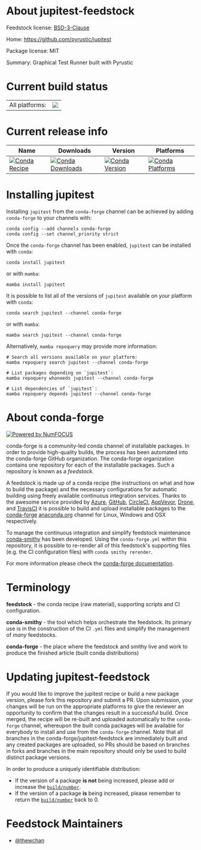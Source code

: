 About jupitest-feedstock
========================

Feedstock license: [BSD-3-Clause](https://github.com/conda-forge/jupitest-feedstock/blob/main/LICENSE.txt)

Home: https://github.com/pyrustic/jupitest

Package license: MIT

Summary: Graphical Test Runner built with Pyrustic

Current build status
====================


<table><tr><td>All platforms:</td>
    <td>
      <a href="https://dev.azure.com/conda-forge/feedstock-builds/_build/latest?definitionId=21236&branchName=main">
        <img src="https://dev.azure.com/conda-forge/feedstock-builds/_apis/build/status/jupitest-feedstock?branchName=main">
      </a>
    </td>
  </tr>
</table>

Current release info
====================

| Name | Downloads | Version | Platforms |
| --- | --- | --- | --- |
| [![Conda Recipe](https://img.shields.io/badge/recipe-jupitest-green.svg)](https://anaconda.org/conda-forge/jupitest) | [![Conda Downloads](https://img.shields.io/conda/dn/conda-forge/jupitest.svg)](https://anaconda.org/conda-forge/jupitest) | [![Conda Version](https://img.shields.io/conda/vn/conda-forge/jupitest.svg)](https://anaconda.org/conda-forge/jupitest) | [![Conda Platforms](https://img.shields.io/conda/pn/conda-forge/jupitest.svg)](https://anaconda.org/conda-forge/jupitest) |

Installing jupitest
===================

Installing `jupitest` from the `conda-forge` channel can be achieved by adding `conda-forge` to your channels with:

```
conda config --add channels conda-forge
conda config --set channel_priority strict
```

Once the `conda-forge` channel has been enabled, `jupitest` can be installed with `conda`:

```
conda install jupitest
```

or with `mamba`:

```
mamba install jupitest
```

It is possible to list all of the versions of `jupitest` available on your platform with `conda`:

```
conda search jupitest --channel conda-forge
```

or with `mamba`:

```
mamba search jupitest --channel conda-forge
```

Alternatively, `mamba repoquery` may provide more information:

```
# Search all versions available on your platform:
mamba repoquery search jupitest --channel conda-forge

# List packages depending on `jupitest`:
mamba repoquery whoneeds jupitest --channel conda-forge

# List dependencies of `jupitest`:
mamba repoquery depends jupitest --channel conda-forge
```


About conda-forge
=================

[![Powered by
NumFOCUS](https://img.shields.io/badge/powered%20by-NumFOCUS-orange.svg?style=flat&colorA=E1523D&colorB=007D8A)](https://numfocus.org)

conda-forge is a community-led conda channel of installable packages.
In order to provide high-quality builds, the process has been automated into the
conda-forge GitHub organization. The conda-forge organization contains one repository
for each of the installable packages. Such a repository is known as a *feedstock*.

A feedstock is made up of a conda recipe (the instructions on what and how to build
the package) and the necessary configurations for automatic building using freely
available continuous integration services. Thanks to the awesome service provided by
[Azure](https://azure.microsoft.com/en-us/services/devops/), [GitHub](https://github.com/),
[CircleCI](https://circleci.com/), [AppVeyor](https://www.appveyor.com/),
[Drone](https://cloud.drone.io/welcome), and [TravisCI](https://travis-ci.com/)
it is possible to build and upload installable packages to the
[conda-forge](https://anaconda.org/conda-forge) [anaconda.org](https://anaconda.org/)
channel for Linux, Windows and OSX respectively.

To manage the continuous integration and simplify feedstock maintenance
[conda-smithy](https://github.com/conda-forge/conda-smithy) has been developed.
Using the ``conda-forge.yml`` within this repository, it is possible to re-render all of
this feedstock's supporting files (e.g. the CI configuration files) with ``conda smithy rerender``.

For more information please check the [conda-forge documentation](https://conda-forge.org/docs/).

Terminology
===========

**feedstock** - the conda recipe (raw material), supporting scripts and CI configuration.

**conda-smithy** - the tool which helps orchestrate the feedstock.
                   Its primary use is in the construction of the CI ``.yml`` files
                   and simplify the management of *many* feedstocks.

**conda-forge** - the place where the feedstock and smithy live and work to
                  produce the finished article (built conda distributions)


Updating jupitest-feedstock
===========================

If you would like to improve the jupitest recipe or build a new
package version, please fork this repository and submit a PR. Upon submission,
your changes will be run on the appropriate platforms to give the reviewer an
opportunity to confirm that the changes result in a successful build. Once
merged, the recipe will be re-built and uploaded automatically to the
`conda-forge` channel, whereupon the built conda packages will be available for
everybody to install and use from the `conda-forge` channel.
Note that all branches in the conda-forge/jupitest-feedstock are
immediately built and any created packages are uploaded, so PRs should be based
on branches in forks and branches in the main repository should only be used to
build distinct package versions.

In order to produce a uniquely identifiable distribution:
 * If the version of a package **is not** being increased, please add or increase
   the [``build/number``](https://docs.conda.io/projects/conda-build/en/latest/resources/define-metadata.html#build-number-and-string).
 * If the version of a package **is** being increased, please remember to return
   the [``build/number``](https://docs.conda.io/projects/conda-build/en/latest/resources/define-metadata.html#build-number-and-string)
   back to 0.

Feedstock Maintainers
=====================

* [@thewchan](https://github.com/thewchan/)

